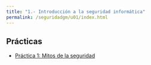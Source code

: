 ```yaml
---
title: "1.- Introducción a la seguridad informática"
permalink: /seguridadgm/u01/index.html
---
```


## Prácticas

* [Práctica 1: Mitos de la seguridad](mitos.html)